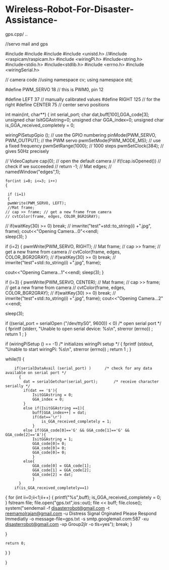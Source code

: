 # Wireless-Robot-For-Disaster-Assistance-
gps.cpp/
..

//servo mail and gps

#include <ctime>
#include <fstream>
#include <iostream>
#include <unistd.h>
//#include <raspicam/raspicam.h>
#include <wiringPi.h>
#include<string.h>
#include<stdio.h>
#include<stdlib.h>
#include <errno.h>
#include <wiringSerial.h>

// camera code
//using namespace cv;
using namespace std;

#define PWM_SERVO     18      // this is PWM0, pin 12

#define LEFT          37      // manually calibrated values
#define RIGHT         125     // for the right
#define CENTER        75      // center servo positions

int main(int, char**)
{
      int serial_port; 
  char dat,buff[100],GGA_code[3];
  unsigned char IsitGGAstring=0;
  unsigned char GGA_index=0;
  unsigned char is_GGA_received_completely = 0;
    
    

   wiringPiSetupGpio ();                  // use the GPIO numbering
   pinMode(PWM_SERVO, PWM_OUTPUT);       // the PWM servo
   pwmSetMode(PWM_MODE_MS);              // use a fixed frequency
   pwmSetRange(1000);                    // 1000 steps
   pwmSetClock(384);                     // gives 50Hz precisely

//    VideoCapture cap(0); // open the default camera
  //  if(!cap.isOpened())  // check if we succeeded
    //    return -1;
   // Mat edges;
   // namedWindow("edges",1);

    for(int i=0; i<=3; i++)
    {

     if (i=1)
     { 
	 pwmWrite(PWM_SERVO, LEFT);
     //Mat frame;
    // cap >> frame; // get a new frame from camera
    // cvtColor(frame, edges, COLOR_BGR2GRAY);
//     if(waitKey(30) >= 0) break;
    // imwrite("test"+std::to_string(i) +".jpg", frame);
cout<<"Opening Camera...0"<<endl;    
 sleep(3);
}

 if (i=2)
{ 
     pwmWrite(PWM_SERVO, RIGHT);
   //  Mat frame;
    // cap >> frame; // get a new frame from camera
    // cvtColor(frame, edges, COLOR_BGR2GRAY);
    // if(waitKey(30) >= 0) break;
    // imwrite("test"+std::to_string(i) +".jpg", frame);
    

cout<<"Opening Camera...1"<<endl;
 sleep(3);
}

 if (i=3)
{ 
     pwmWrite(PWM_SERVO, CENTER);
   //  Mat frame;
    // cap >> frame; // get a new frame from camera
    // cvtColor(frame, edges, COLOR_BGR2GRAY);
    // if(waitKey(30) >= 0) break;
    // imwrite("test"+std::to_string(i) +".jpg", frame);
cout<<"Opening Camera...2"<<endl;    

 sleep(3);

if ((serial_port = serialOpen ("/dev/ttyS0", 9600)) < 0)		/* open serial port */
 {
    fprintf (stderr, "Unable to open serial device: %s\n", strerror (errno)) ;
   return 1 ;
 }

 if (wiringPiSetup () == -1)							/* initializes wiringPi setup */
  {
    fprintf (stdout, "Unable to start wiringPi: %s\n", strerror (errno)) ;
    return 1 ;
  }
 
  while(1)
{
	  
		if(serialDataAvail (serial_port) )		/* check for any data available on serial port */
		  { 
			dat = serialGetchar(serial_port);		/* receive character serially */		
			if(dat == '$'){
				IsitGGAstring = 0;
				GGA_index = 0;
			}
			else if(IsitGGAstring ==1){
				buff[GGA_index++] = dat;
				if(dat=='\r')
					is_GGA_received_completely = 1;
				}
			else if(GGA_code[0]=='G' && GGA_code[1]=='G' && GGA_code[2]=='A'){
				IsitGGAstring = 1;
				GGA_code[0]= 0; 
				GGA_code[0]= 0;
				GGA_code[0]= 0;		
				}
			else{
				GGA_code[0] = GGA_code[1];
				GGA_code[1] = GGA_code[2];
				GGA_code[2] = dat;
				}
		  }
		if(is_GGA_received_completely==1)
{
for (int ii=0;ii<1;ii++)
{
		printf("%s",buff);
		is_GGA_received_completely = 0;
}
fstream file;
file.open("gps.txt",ios::out);
file << buff;
file.close();
system("sendemail -f disasterrobot@gmail.com -t reemamolrajan@gmail.com -u Distress Signal Orginated Please Respond Immediatly -o message-file=gps.txt -s smtp.googlemail.com:587 -xu disasterrobot@gmail.com -xp Group2jlr -o tls=yes");
break;
}




}

	return 0;
    
}
}


}





